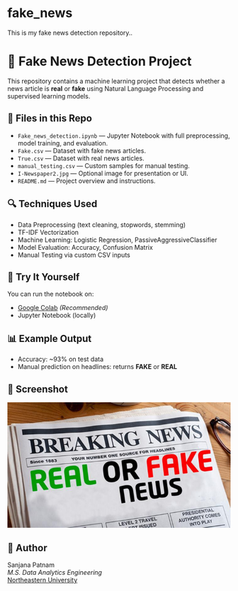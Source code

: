 # fake_news
This is my fake news detection repository..
# 📰 Fake News Detection Project

This repository contains a machine learning project that detects whether a news article is **real** or **fake** using Natural Language Processing and supervised learning models.

## 📁 Files in this Repo

- `Fake_news_detection.ipynb` — Jupyter Notebook with full preprocessing, model training, and evaluation.
- `Fake.csv` — Dataset with fake news articles.
- `True.csv` — Dataset with real news articles.
- `manual_testing.csv` — Custom samples for manual testing.
- `I-Newspaper2.jpg` — Optional image for presentation or UI.
- `README.md` — Project overview and instructions.

## 🔍 Techniques Used

- Data Preprocessing (text cleaning, stopwords, stemming)
- TF-IDF Vectorization
- Machine Learning: Logistic Regression, PassiveAggressiveClassifier
- Model Evaluation: Accuracy, Confusion Matrix
- Manual Testing via custom CSV inputs

## 🧪 Try It Yourself

You can run the notebook on:
- [Google Colab](https://colab.research.google.com/) *(Recommended)*
- Jupyter Notebook (locally)

## 📊 Example Output

- Accuracy: ~93% on test data
- Manual prediction on headlines: returns **FAKE** or **REAL**

## 📸 Screenshot
![Fake News Detection](I-Newspaper2.jpg)

## 🧠 Author

Sanjana Patnam  
*M.S. Data Analytics Engineering*  
[Northeastern University](https://www.northeastern.edu/)

